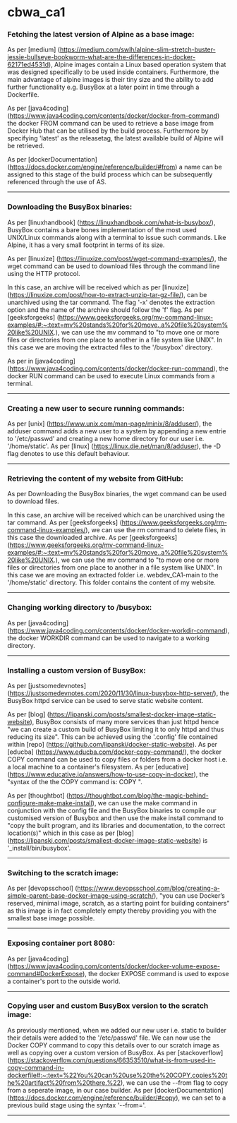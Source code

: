 # cbwa_ca1

### Fetching the latest version of Alpine as a base image: ###
As per [medium] (https://medium.com/swlh/alpine-slim-stretch-buster-jessie-bullseye-bookworm-what-are-the-differences-in-docker-62171ed4531d), Alpine images contain a Linux based operation system that was designed specifically to be used inside containers. Furthermore, the main advantage of alpine images is their tiny size and the ability to add further functionality e.g. BusyBox at a later point in time through a Dockerfile.

As per [java4coding] (https://www.java4coding.com/contents/docker/docker-from-command) the docker FROM command can be used to retrieve a base image from Docker Hub that can be utilised by the build process. Furthermore by specifying 'latest' as the releasetag, the latest available build of Alpine will be retrieved.

As per [dockerDocumentation] (https://docs.docker.com/engine/reference/builder/#from) a name can be assigned to this stage of the build process which can be subsequently referenced through the use of AS.

***
### Downloading the BusyBox binaries: ###
As per [linuxhandbook] (https://linuxhandbook.com/what-is-busybox/), BusyBox contains a bare bones implementation of the most used UNIX/Linux commands along with a terminal to issue such commands. Like Alpine, it has a very small footprint in terms of its size.

As per [linuxize] (https://linuxize.com/post/wget-command-examples/), the wget command can be used to download files through the command line using the HTTP protocol.

In this case, an archive will be received which as per [linuxize] (https://linuxize.com/post/how-to-extract-unzip-tar-gz-file/), can be unarchived using the tar command. The flag '-x' denotes the extraction option and the name of the archive should follow the 'f' flag. As per [geeksforgeeks] (https://www.geeksforgeeks.org/mv-command-linux-examples/#:~:text=mv%20stands%20for%20move.,a%20file%20system%20like%20UNIX.), we can use the mv command to "to move one or more files or directories from one place to another in a file system like UNIX". In this case we are moving the extracted files to the '/busybox' directory.

As per in [java4coding] (https://www.java4coding.com/contents/docker/docker-run-command), the docker RUN command can be used to execute Linux commands from a terminal.

***
### Creating a new user to secure running commands: ###
As per [unix] (https://www.unix.com/man-page/minix/8/adduser/), the adduser command adds a new user to a system by appending a new entrie to '/etc/passwd' and creating a new home directory for our user i.e. '/home/static'. As per [linux] (https://linux.die.net/man/8/adduser), the -D flag denotes to use this default behaviour.

***
### Retrieving the content of my website from GitHub: ###
As per Downloading the BusyBox binaries, the wget command can be used to download files.

In this case, an archive will be received which can be unarchived using the tar command. As per [geeksforgeeks] (https://www.geeksforgeeks.org/rm-command-linux-examples/), we can use the rm command to delete files, in this case the downloaded archive. As per [geeksforgeeks] (https://www.geeksforgeeks.org/mv-command-linux-examples/#:~:text=mv%20stands%20for%20move.,a%20file%20system%20like%20UNIX.), we can use the mv command to "to move one or more files or directories from one place to another in a file system like UNIX". In this case we are moving an extracted folder i.e. webdev_CA1-main to the '/home/static' directory. This folder contains the content of my website.

***
### Changing working directory to /busybox: ###
As per [java4coding] (https://www.java4coding.com/contents/docker/docker-workdir-command), the docker WORKDIR command can be used to navigate to a working directory.

***
### Installing a custom version of BusyBox: ###
As per [justsomedevnotes] (https://justsomedevnotes.com/2020/11/30/linux-busybox-http-server/), the BusyBox httpd service can be used to serve static website content.

As per [blog] (https://lipanski.com/posts/smallest-docker-image-static-website), BusyBox consists of many more services than just httpd hence "we can create a custom build of BusyBox limiting it to only httpd and thus reducing its size". This can be achieved using the '.config' file contained within [repo] (https://github.com/lipanski/docker-static-website). As per [educba] (https://www.educba.com/docker-copy-command/), the docker COPY command can be used to copy files or folders from a docker host i.e. a local machine to a container's filesystem. As per [educative] (https://www.educative.io/answers/how-to-use-copy-in-docker), the "syntax of the the COPY command is: COPY <src> <dest>".

As per [thoughtbot] (https://thoughtbot.com/blog/the-magic-behind-configure-make-make-install), we can use the make command in conjunction with the config file and the BusyBox binaries to compile our customised version of Busybox and then use the make install command to "copy the built program, and its libraries and documentation, to the correct location(s)" which in this case as per [blog] (https://lipanski.com/posts/smallest-docker-image-static-website) is '_install/bin/busybox'.

***
### Switching to the scratch image: ###
As per [devopsschool] (https://www.devopsschool.com/blog/creating-a-simple-parent-base-docker-image-using-scratch/), "you can use Docker’s reserved, minimal image, scratch, as a starting point for building containers" as this image is in fact completely empty thereby providing you with the smallest base image possible.

***
### Exposing container port 8080: ###
As per [java4coding] (https://www.java4coding.com/contents/docker/docker-volume-expose-command#DockerExpose), the docker EXPOSE command is used to expose a container's port to the outside world.

***
### Copying user and custom BusyBox version to the scratch image: ###
As previously mentioned, when we added our new user i.e. static to builder their details were added to the '/etc/passwd' file.  We can now use the Docker COPY command to copy this details over to our scratch image as well as copying over a custom version of BusyBox. As per [stackoverflow] (https://stackoverflow.com/questions/66353510/what-is-from-used-in-copy-command-in-dockerfile#:~:text=%22You%20can%20use%20the%20COPY,copies%20the%20artifact%20from%20there.%22), we can use the --from flag to copy from a seperate image, in our case builder. As per [dockerDocumentation] (https://docs.docker.com/engine/reference/builder/#copy), we can set <src> to a previous build stage using the syntax '--from=<name>'.

***
